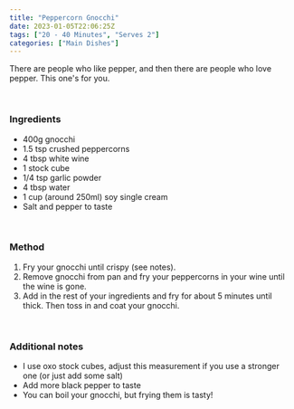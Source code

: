 ```yaml
---
title: "Peppercorn Gnocchi"
date: 2023-01-05T22:06:25Z
tags: ["20 - 40 Minutes", "Serves 2"]
categories: ["Main Dishes"]
---
```

There are people who like pepper, and then there are people who love pepper. This one's for you.
&nbsp;

&nbsp;
### Ingredients
* 400g gnocchi
* 1.5 tsp crushed peppercorns
* 4 tbsp white wine
* 1 stock cube
* 1/4 tsp garlic powder
* 4 tbsp water
* 1 cup (around 250ml) soy single cream
* Salt and pepper to taste
&nbsp;

&nbsp;
### Method
1. Fry your gnocchi until crispy (see notes).
2. Remove gnocchi from pan and fry your peppercorns in your wine until the wine is gone.
3. Add in the rest of your ingredients and fry for about 5 minutes until thick. Then toss in and coat your gnocchi.
&nbsp;

&nbsp;
### Additional notes
* I use oxo stock cubes, adjust this measurement if you use a stronger one (or just add some salt)
* Add more black pepper to taste
* You can boil your gnocchi, but frying them is tasty!


